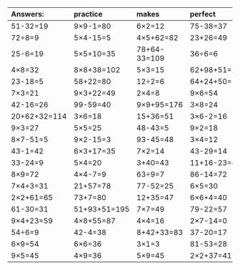 | Answers: | practice | makes | perfect | ! |
| :--- | :--- | :--- | :--- | :--- |
| 51-32=19 | 9×9-1=80 | 6×2=12 | 75-38=37 | 81-41=40 | 
| 72÷8=9 | 5×4-15=5 | 4×5+62=82 | 23+26=49 | 4×2+20=28 | 
| 25-6=19 | 5×5+10=35 | 78+64-33=109 | 36÷6=6 | 14÷2=7 | 
| 4×8=32 | 8×8+38=102 | 5×3=15 | 62+98+51=211 | 72-44=28 | 
| 23-18=5 | 58+22=80 | 12÷2=6 | 64+24+50=138 | 65-24=41 | 
| 7×3=21 | 9×3+22=49 | 2×4=8 | 9×6=54 | 41+22+45=108 | 
| 42-16=26 | 99-59=40 | 9×9+95=176 | 3×8=24 | 32÷4=8 | 
| 20+62+32=114 | 3×6=18 | 15+36=51 | 3×6-2=16 | 72÷9=8 | 
| 9×3=27 | 5×5=25 | 48-43=5 | 9×2=18 | 6×5-18=12 | 
| 8×7-51=5 | 9×2-15=3 | 93-45=48 | 3×4=12 | 3×8+39=63 | 
| 43-1=42 | 6×3+17=35 | 7×2=14 | 43-29=14 | 3×7=21 | 
| 33-24=9 | 5×4=20 | 3+40=43 | 11+16-23=4 | 81-20=61 | 
| 8×9=72 | 4×4-7=9 | 63÷9=7 | 86-14=72 | 99-73=26 | 
| 7×4+3=31 | 21+57=78 | 77-52=25 | 6×5=30 | 2×3-1=5 | 
| 2×2+61=65 | 73+7=80 | 12+35=47 | 6×6+4=40 | 5×6=30 | 
| 61-30=31 | 51+93+51=195 | 7×7=49 | 79-22=57 | 6×4=24 | 
| 9×4+23=59 | 4×8+55=87 | 4×4=16 | 2×7-14=0 | 64+19=83 | 
| 54÷6=9 | 42-4=38 | 8+42+33=83 | 37-20=17 | 2×1=2 | 
| 6×9=54 | 6×6=36 | 3×1=3 | 81-53=28 | 42+13-20=35 | 
| 9×5=45 | 4×9=36 | 5×9=45 | 2×2+37=41 | 72+60-90=42 | 
